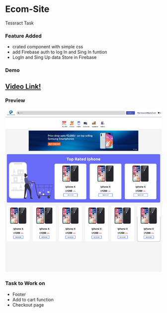# Ecom-Site
Tessract Task

### Feature Added
 - crated component with simple css 
 - add Firebase auth to log In and Sing In funtion
 - LogIn and Sing Up data Store in Firebase

### Demo 
 ## [Video Link!](https://www.awesomescreenshot.com/video/3747356?key=d2e1a7be9fa52d89222bf55e1a2a00b4)
 
### Preview

  <img src="Result.png" />







### Task to Work on 

- Footer
- Add to cart function
- Checkout page
